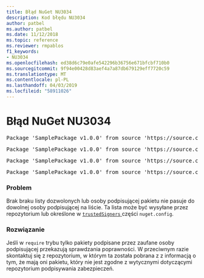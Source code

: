 ```yaml
---
title: Błąd NuGet NU3034
description: Kod błędu NU3034
author: patbel
ms.author: patbel
ms.date: 11/12/2018
ms.topic: reference
ms.reviewer: rmpablos
f1_keywords:
- NU3034
ms.openlocfilehash: ed38d6c79e0afe542296b36756e671bfcbf710b0
ms.sourcegitcommit: 9f94e00428d83aef4a7a87db679129eff7720c59
ms.translationtype: MT
ms.contentlocale: pl-PL
ms.lasthandoff: 04/03/2019
ms.locfileid: "58911026"
---
```

# <a name="nuget-error-nu3034"></a>Błąd NuGet NU3034

<pre>Package 'SamplePackage v1.0.0' from source 'https://source.com/index.json': signatureValidationMode is set to require, so packages are allowed only if signed by trusted signers; however, no trusted signers were specified.</pre>
<pre>Package 'SamplePackage v1.0.0' from source 'https://source.com/index.json': The package signature certificate fingerprint does not match any certificate fingerprint in the allow list.</pre>
<pre>Package 'SamplePackage v1.0.0' from source 'https://source.com/index.json': This repository indicated that all its packages are repository signed; however, it listed no signing certificates.</pre>
<pre>Package 'SamplePackage v1.0.0' from source 'https://source.com/index.json': This package was not repository signed with a certificate listed by this repository.</pre>

### <a name="issue"></a>Problem

Brak braku listy dozwolonych lub osoby podpisującej pakietu nie pasuje do dowolnej osoby podpisującej na liście. Ta lista może być wysyłane przez repozytorium lub określone w [ `trustedSigners` ](../nuget-config-file.md#trustedsigners-section) części `nuget.config`.

### <a name="solution"></a>Rozwiązanie

Jeśli w `require` trybu tylko pakiety podpisane przez zaufane osoby podpisującej przekazują sprawdzania poprawności. W przeciwnym razie skontaktuj się z repozytorium, w którym ta została pobrana z z informacją o tym, że mają oni pakietu, który nie jest zgodne z wytycznymi dotyczącymi repozytorium podpisywania zabezpieczeń.
